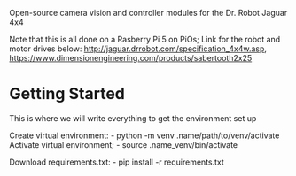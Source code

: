 Open-source camera vision and controller modules for the Dr. Robot Jaguar 4x4


Note that this is all done on a Rasberry Pi 5 on PiOs;
Link for the robot and motor drives below:
http://jaguar.drrobot.com/specification_4x4w.asp,
 https://www.dimensionengineering.com/products/sabertooth2x25

 # Getting Started

 This is where we will write everything to get the environment set up 


Create virtual environment:
    - python -m venv .name/path/to/venv/activate
Activate virtual environment;
    - source .name_venv/bin/activate

Download requirements.txt:
    - pip install -r requirements.txt


